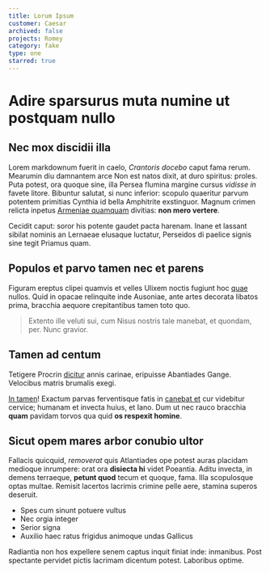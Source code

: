```yaml
---
title: Lorum Ipsum
customer: Caesar
archived: false
projects: Romey
category: fake
type: one
starred: true
---
```


# Adire sparsurus muta numine ut postquam nullo

## Nec mox discidii illa

Lorem markdownum fuerit in caelo, *Crantoris docebo* caput fama rerum. Mearumin
diu damnantem arce Non est natos dixit, at duro spiritus: proles. Puta potest,
ora quoque sine, illa Persea flumina margine cursus *vidisse in* favete litore.
Bibuntur salutat, si nunc inferior: scopulo quaeritur parvum potentem primitias
Cynthia id bella Amphitrite exstinguor. Magnum crimen relicta inpetus [Armeniae
quamquam](http://perquoniam.com/) divitias: **non mero vertere**.

Cecidit caput: soror his potente gaudet pacta harenam. Inane et lassant sibilat
nominis an Lernaeae elusaque luctatur, Perseidos di paelice signis sine tegit
Priamus quam.

## Populos et parvo tamen nec et parens

Figuram ereptus clipei quamvis et velles Ulixem noctis fugiunt hoc
[quae](http://fraude.io/aere-videbat) nullos. Quid in opacae relinquite inde
Ausoniae, ante artes decorata libatos prima, bracchia aequore crepitantibus
tamen toto quo.

> Extento ille veluti sui, cum Nisus nostris tale manebat, et quondam, per. Nunc
> gravior.

## Tamen ad centum

Tetigere Procrin [dicitur](http://in.io/et) annis carinae, eripuisse Abantiades
Gange. Velocibus matris brumalis exegi.

[In tamen](http://www.pro.com/mortis)! Exactum parvas ferventisque fatis in
[canebat et](http://quemnempe.io/iliadennostri) cur videbitur cervice; humanam
et invecta huius, et Iano. Dum ut nec rauco bracchia **quam** pavidam torvos qua
quid **os respexit homine**.

## Sicut opem mares arbor conubio ultor

Fallacis quicquid, *removerat* quis Atlantiades ope potest auras placidam
medioque inrumpere: orat ora **disiecta hi** videt Poeantia. Aditu invecta, in
demens terraeque, **petunt quod** tecum et quoque, fama. Illa scopulosque optas
multae. Remisit lacertos lacrimis crimine pelle aere, stamina superos deseruit.

- Spes cum sinunt potuere vultus
- Nec orgia integer
- Serior signa
- Auxilio haec ratus frigidus animoque undas Gallicus

Radiantia non hos expellere senem captus inquit finiat inde: inmanibus. Post
spectante pervidet pictis lacrimam dicentum potest. Laboribus optime.
